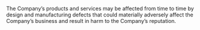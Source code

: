 The Company’s products and services may be affected from time to time by design and manufacturing defects that could
materially adversely affect the Company’s business and result in harm to the Company’s reputation.